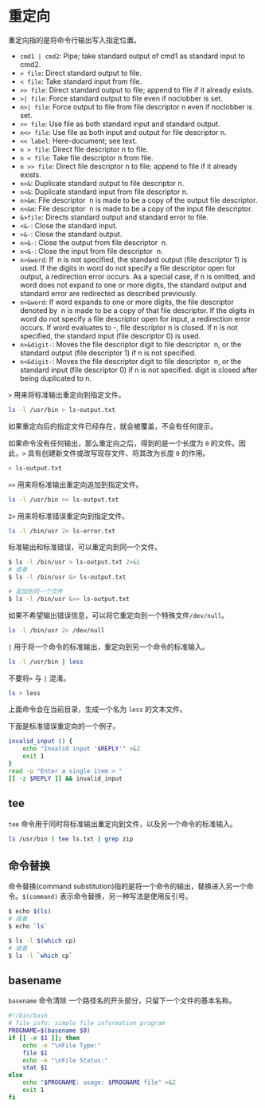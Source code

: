 # 重定向

重定向指的是将命令行输出写入指定位置。

- `cmd1 | cmd2`: Pipe; take standard output of cmd1 as standard input to cmd2.
- `> file`: Direct standard output to file.
- `< file`: Take standard input from file.
- `>> file`: Direct standard output to file; append to file if it already exists.
- `>| file`: Force standard output to file even if noclobber is set.
- `n>| file`: Force output to file from file descriptor n even if noclobber is set.
- `<> file`: Use file as both standard input and standard output.
- `n<> file`: Use file as both input and output for file descriptor n.
- `<< label`: Here-document; see text.
- `n > file`: Direct file descriptor n to file.
- `n < file`: Take file descriptor n from file.
- `n >> file`: Direct file descriptor n to file; append to file if it already exists.
- `n>&`: Duplicate standard output to file descriptor n.
- `n<&`: Duplicate standard input from file descriptor n.
- `n>&m`: File descriptor  n is made to be a copy of the output file descriptor.
- `n<&m`: File descriptor  n is made to be a copy of the input file descriptor.
- `&>file`: Directs standard output and standard error to file.
- `<&-`: Close the standard input.
- `>&-`: Close the standard output.
- `n>&-`: Close the output from file descriptor  n.
- `n<&-`: Close the input from file descriptor  n.
- `n>&word`: If  n is not specified, the standard output (file descriptor 1) is used. If the digits in word do not specify a file descriptor open for output, a redirection error occurs. As a special case, if n is omitted, and word does not expand to one or more digits, the standard output and standard error are redirected as described previously.
- `n<&word`: If word expands to one or more digits, the file descriptor denoted by  n is made to be a copy of that file descriptor. If the digits in word do not specify a file descriptor open for input, a redirection error occurs. If word evaluates to -, file descriptor n is closed. If n is not specified, the standard input (file descriptor 0) is used.
- `n>&digit-`: Moves the file descriptor digit to file descriptor  n, or the standard output (file descriptor 1) if n is not specified.
- `n<&digit-`: Moves the file descriptor digit to file descriptor  n, or the standard input (file descriptor 0) if n is not specified. digit is closed after being duplicated to n.

`>` 用来将标准输出重定向到指定文件。

```bash
ls -l /usr/bin > ls-output.txt
```

如果重定向后的指定文件已经存在，就会被覆盖，不会有任何提示。

如果命令没有任何输出，那么重定向之后，得到的是一个长度为 `0` 的文件。因此，`>` 具有创建新文件或改写现存文件、将其改为长度 `0` 的作用。

```bash
> ls-output.txt
```

`>>` 用来将标准输出重定向追加到指定文件。

```bash
ls -l /usr/bin >> ls-output.txt
```

`2>` 用来将标准错误重定向到指定文件。

```bash
ls -l /bin/usr 2> ls-error.txt
```

标准输出和标准错误，可以重定向到同一个文件。

```bash
$ ls -l /bin/usr > ls-output.txt 2>&1
# 或者
$ ls -l /bin/usr &> ls-output.txt

# 追加到同一个文件
$ ls -l /bin/usr &>> ls-output.txt
```

如果不希望输出错误信息，可以将它重定向到一个特殊文件`/dev/null`。

```bash
ls -l /bin/usr 2> /dev/null
```

`|` 用于将一个命令的标准输出，重定向到另一个命令的标准输入。

```bash
ls -l /usr/bin | less
```

不要将`>` 与 `|` 混淆。

```bash
ls > less
```

上面命令会在当前目录，生成一个名为 `less` 的文本文件。

下面是标准错误重定向的一个例子。

```bash
invalid_input () {
    echo "Invalid input '$REPLY'" >&2
    exit 1
}
read -p "Enter a single item > "
[[ -z $REPLY ]] && invalid_input
```

## tee

`tee` 命令用于同时将标准输出重定向到文件，以及另一个命令的标准输入。

```bash
ls /usr/bin | tee ls.txt | grep zip
```

## 命令替换

命令替换(command substitution)指的是将一个命令的输出，替换进入另一个命令。`$(command)` 表示命令替换，另一种写法是使用反引号。

```bash
$ echo $(ls)
# 或者
$ echo `ls`

$ ls -l $(which cp)
# 或者
$ ls -l `which cp`
```

## basename

`basename` 命令清除 一个路径名的开头部分，只留下一个文件的基本名称。

```bash
#!/bin/bash
# file_info: simple file information program
PROGNAME=$(basename $0)
if [[ -e $1 ]]; then
    echo -e "\nFile Type:"
    file $1
    echo -e "\nFile Status:"
    stat $1
else
    echo "$PROGNAME: usage: $PROGNAME file" >&2
    exit 1
fi
```
